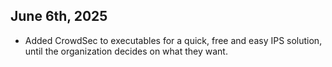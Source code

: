 ## June 6th, 2025
- Added CrowdSec to executables for a quick, free and easy IPS solution, until the organization decides on what they want.
